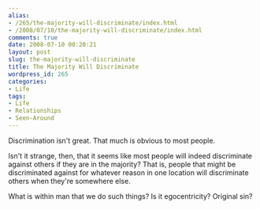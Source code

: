 ```yaml
---
alias:
- /265/the-majority-will-discriminate/index.html
- /2008/07/10/the-majority-will-discriminate/index.html
comments: true
date: 2008-07-10 00:20:21
layout: post
slug: the-majority-will-discriminate
title: The Majority Will Discriminate
wordpress_id: 265
categories:
- Life
tags:
- Life
- Relationships
- Seen-Around
---
```


Discrimination isn't great.  That much is obvious to most people.

Isn't it strange, then, that it seems like most people will indeed discriminate against others if they are in the majority?  That is, people that might be discriminated against for whatever reason in one location will discriminate others when they're somewhere else.

What is within man that we do such things?  Is it egocentricity?  Original sin?
